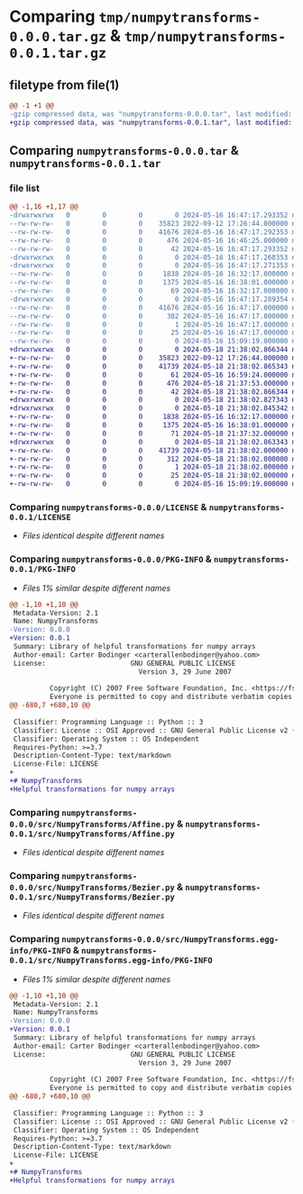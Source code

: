 # Comparing `tmp/numpytransforms-0.0.0.tar.gz` & `tmp/numpytransforms-0.0.1.tar.gz`

## filetype from file(1)

```diff
@@ -1 +1 @@
-gzip compressed data, was "numpytransforms-0.0.0.tar", last modified: Thu May 16 16:47:17 2024, max compression
+gzip compressed data, was "numpytransforms-0.0.1.tar", last modified: Sat May 18 21:38:02 2024, max compression
```

## Comparing `numpytransforms-0.0.0.tar` & `numpytransforms-0.0.1.tar`

### file list

```diff
@@ -1,16 +1,17 @@
-drwxrwxrwx   0        0        0        0 2024-05-16 16:47:17.293352 numpytransforms-0.0.0/
--rw-rw-rw-   0        0        0    35823 2022-09-12 17:26:44.000000 numpytransforms-0.0.0/LICENSE
--rw-rw-rw-   0        0        0    41676 2024-05-16 16:47:17.292353 numpytransforms-0.0.0/PKG-INFO
--rw-rw-rw-   0        0        0      476 2024-05-16 16:46:25.000000 numpytransforms-0.0.0/pyproject.toml
--rw-rw-rw-   0        0        0       42 2024-05-16 16:47:17.293352 numpytransforms-0.0.0/setup.cfg
-drwxrwxrwx   0        0        0        0 2024-05-16 16:47:17.268353 numpytransforms-0.0.0/src/
-drwxrwxrwx   0        0        0        0 2024-05-16 16:47:17.271353 numpytransforms-0.0.0/src/NumpyTransforms/
--rw-rw-rw-   0        0        0     1838 2024-05-16 16:32:17.000000 numpytransforms-0.0.0/src/NumpyTransforms/Affine.py
--rw-rw-rw-   0        0        0     1375 2024-05-16 16:38:01.000000 numpytransforms-0.0.0/src/NumpyTransforms/Bezier.py
--rw-rw-rw-   0        0        0       69 2024-05-16 16:32:17.000000 numpytransforms-0.0.0/src/NumpyTransforms/__init__.py
-drwxrwxrwx   0        0        0        0 2024-05-16 16:47:17.289354 numpytransforms-0.0.0/src/NumpyTransforms.egg-info/
--rw-rw-rw-   0        0        0    41676 2024-05-16 16:47:17.000000 numpytransforms-0.0.0/src/NumpyTransforms.egg-info/PKG-INFO
--rw-rw-rw-   0        0        0      302 2024-05-16 16:47:17.000000 numpytransforms-0.0.0/src/NumpyTransforms.egg-info/SOURCES.txt
--rw-rw-rw-   0        0        0        1 2024-05-16 16:47:17.000000 numpytransforms-0.0.0/src/NumpyTransforms.egg-info/dependency_links.txt
--rw-rw-rw-   0        0        0       25 2024-05-16 16:47:17.000000 numpytransforms-0.0.0/src/NumpyTransforms.egg-info/top_level.txt
--rw-rw-rw-   0        0        0        0 2024-05-16 15:09:19.000000 numpytransforms-0.0.0/src/__init__.py
+drwxrwxrwx   0        0        0        0 2024-05-18 21:38:02.866344 numpytransforms-0.0.1/
+-rw-rw-rw-   0        0        0    35823 2022-09-12 17:26:44.000000 numpytransforms-0.0.1/LICENSE
+-rw-rw-rw-   0        0        0    41739 2024-05-18 21:38:02.865343 numpytransforms-0.0.1/PKG-INFO
+-rw-rw-rw-   0        0        0       61 2024-05-16 16:59:24.000000 numpytransforms-0.0.1/README.md
+-rw-rw-rw-   0        0        0      476 2024-05-18 21:37:53.000000 numpytransforms-0.0.1/pyproject.toml
+-rw-rw-rw-   0        0        0       42 2024-05-18 21:38:02.866344 numpytransforms-0.0.1/setup.cfg
+drwxrwxrwx   0        0        0        0 2024-05-18 21:38:02.827343 numpytransforms-0.0.1/src/
+drwxrwxrwx   0        0        0        0 2024-05-18 21:38:02.845342 numpytransforms-0.0.1/src/NumpyTransforms/
+-rw-rw-rw-   0        0        0     1838 2024-05-16 16:32:17.000000 numpytransforms-0.0.1/src/NumpyTransforms/Affine.py
+-rw-rw-rw-   0        0        0     1375 2024-05-16 16:38:01.000000 numpytransforms-0.0.1/src/NumpyTransforms/Bezier.py
+-rw-rw-rw-   0        0        0       71 2024-05-18 21:37:32.000000 numpytransforms-0.0.1/src/NumpyTransforms/__init__.py
+drwxrwxrwx   0        0        0        0 2024-05-18 21:38:02.863343 numpytransforms-0.0.1/src/NumpyTransforms.egg-info/
+-rw-rw-rw-   0        0        0    41739 2024-05-18 21:38:02.000000 numpytransforms-0.0.1/src/NumpyTransforms.egg-info/PKG-INFO
+-rw-rw-rw-   0        0        0      312 2024-05-18 21:38:02.000000 numpytransforms-0.0.1/src/NumpyTransforms.egg-info/SOURCES.txt
+-rw-rw-rw-   0        0        0        1 2024-05-18 21:38:02.000000 numpytransforms-0.0.1/src/NumpyTransforms.egg-info/dependency_links.txt
+-rw-rw-rw-   0        0        0       25 2024-05-18 21:38:02.000000 numpytransforms-0.0.1/src/NumpyTransforms.egg-info/top_level.txt
+-rw-rw-rw-   0        0        0        0 2024-05-16 15:09:19.000000 numpytransforms-0.0.1/src/__init__.py
```

### Comparing `numpytransforms-0.0.0/LICENSE` & `numpytransforms-0.0.1/LICENSE`

 * *Files identical despite different names*

### Comparing `numpytransforms-0.0.0/PKG-INFO` & `numpytransforms-0.0.1/PKG-INFO`

 * *Files 1% similar despite different names*

```diff
@@ -1,10 +1,10 @@
 Metadata-Version: 2.1
 Name: NumpyTransforms
-Version: 0.0.0
+Version: 0.0.1
 Summary: Library of helpful transformations for numpy arrays
 Author-email: Carter Bodinger <carterallenbodinger@yahoo.com>
 License:                     GNU GENERAL PUBLIC LICENSE
                                Version 3, 29 June 2007
         
          Copyright (C) 2007 Free Software Foundation, Inc. <https://fsf.org/>
          Everyone is permitted to copy and distribute verbatim copies
@@ -680,7 +680,10 @@
         
 Classifier: Programming Language :: Python :: 3
 Classifier: License :: OSI Approved :: GNU General Public License v2 (GPLv2)
 Classifier: Operating System :: OS Independent
 Requires-Python: >=3.7
 Description-Content-Type: text/markdown
 License-File: LICENSE
+
+# NumpyTransforms
+Helpful transformations for numpy arrays
```

### Comparing `numpytransforms-0.0.0/src/NumpyTransforms/Affine.py` & `numpytransforms-0.0.1/src/NumpyTransforms/Affine.py`

 * *Files identical despite different names*

### Comparing `numpytransforms-0.0.0/src/NumpyTransforms/Bezier.py` & `numpytransforms-0.0.1/src/NumpyTransforms/Bezier.py`

 * *Files identical despite different names*

### Comparing `numpytransforms-0.0.0/src/NumpyTransforms.egg-info/PKG-INFO` & `numpytransforms-0.0.1/src/NumpyTransforms.egg-info/PKG-INFO`

 * *Files 1% similar despite different names*

```diff
@@ -1,10 +1,10 @@
 Metadata-Version: 2.1
 Name: NumpyTransforms
-Version: 0.0.0
+Version: 0.0.1
 Summary: Library of helpful transformations for numpy arrays
 Author-email: Carter Bodinger <carterallenbodinger@yahoo.com>
 License:                     GNU GENERAL PUBLIC LICENSE
                                Version 3, 29 June 2007
         
          Copyright (C) 2007 Free Software Foundation, Inc. <https://fsf.org/>
          Everyone is permitted to copy and distribute verbatim copies
@@ -680,7 +680,10 @@
         
 Classifier: Programming Language :: Python :: 3
 Classifier: License :: OSI Approved :: GNU General Public License v2 (GPLv2)
 Classifier: Operating System :: OS Independent
 Requires-Python: >=3.7
 Description-Content-Type: text/markdown
 License-File: LICENSE
+
+# NumpyTransforms
+Helpful transformations for numpy arrays
```

